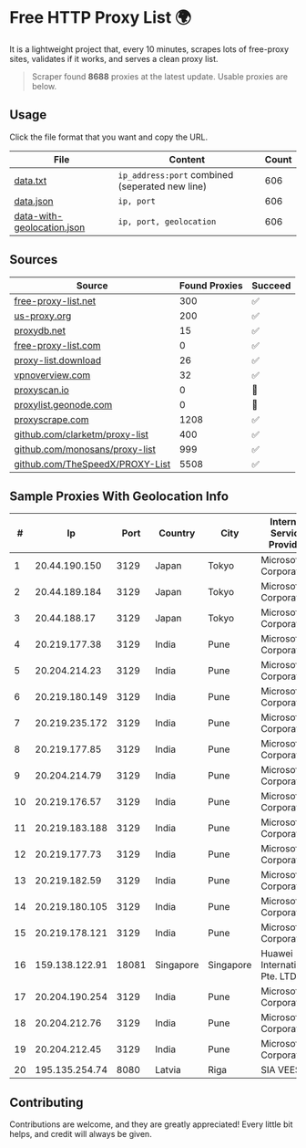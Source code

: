 
# Free HTTP Proxy List 🌍

It is a lightweight project that, every 10 minutes, scrapes lots of free-proxy sites, validates if it works, and serves a clean proxy list.


> Scraper found **8688** proxies at the latest update. Usable proxies are below.

## Usage

Click the file format that you want and copy the URL.


|File|Content|Count|
|----|-------|-----|
|[data.txt](https://raw.githubusercontent.com/themiralay/Proxy-List-World/master/data.txt)|`ip_address:port` combined (seperated new line)|606|
|[data.json](https://raw.githubusercontent.com/themiralay/Proxy-List-World/master/data.json)|`ip, port`|606|
|[data-with-geolocation.json](https://raw.githubusercontent.com/themiralay/Proxy-List-World/master/data-with-geolocation.json)|`ip, port, geolocation`|606|

## Sources

|Source|Found Proxies|Succeed|
|------|-------------|-------|
|[free-proxy-list.net](https://free-proxy-list.net)|300|✅|
|[us-proxy.org](https://www.us-proxy.org)|200|✅|
|[proxydb.net](http://proxydb.net)|15|✅|
|[free-proxy-list.com](https://free-proxy-list.com/?page=&port=&type%5B%5D=http&type%5B%5D=https&up_time=0&search=Search)|0|✅|
|[proxy-list.download](https://www.proxy-list.download/HTTP)|26|✅|
|[vpnoverview.com](https://vpnoverview.com/privacy/anonymous-browsing/free-proxy-servers)|32|✅|
|[proxyscan.io](https://www.proxyscan.io)|0|🚫|
|[proxylist.geonode.com](https://proxylist.geonode.com/api/proxy-list?limit=300&page=1&sort_by=lastChecked&sort_type=desc&protocols=http,https)|0|🚫|
|[proxyscrape.com](https://api.proxyscrape.com/v2/?request=displayproxies&protocol=http&timeout=10000&country=all&ssl=all&anonymity=all)|1208|✅|
|[github.com/clarketm/proxy-list](https://raw.githubusercontent.com/clarketm/proxy-list/master/proxy-list-raw.txt)|400|✅|
|[github.com/monosans/proxy-list](https://raw.githubusercontent.com/monosans/proxy-list/main/proxies/http.txt)|999|✅|
|[github.com/TheSpeedX/PROXY-List](https://raw.githubusercontent.com/TheSpeedX/PROXY-List/master/http.txt)|5508|✅|


## Sample Proxies With Geolocation Info

|#|Ip|Port|Country|City|Internet Service Provider|
|-|--|----|-------|----|-------------------------|
|1|20.44.190.150|3129|Japan|Tokyo|Microsoft Corporation|
|2|20.44.189.184|3129|Japan|Tokyo|Microsoft Corporation|
|3|20.44.188.17|3129|Japan|Tokyo|Microsoft Corporation|
|4|20.219.177.38|3129|India|Pune|Microsoft Corporation|
|5|20.204.214.23|3129|India|Pune|Microsoft Corporation|
|6|20.219.180.149|3129|India|Pune|Microsoft Corporation|
|7|20.219.235.172|3129|India|Pune|Microsoft Corporation|
|8|20.219.177.85|3129|India|Pune|Microsoft Corporation|
|9|20.204.214.79|3129|India|Pune|Microsoft Corporation|
|10|20.219.176.57|3129|India|Pune|Microsoft Corporation|
|11|20.219.183.188|3129|India|Pune|Microsoft Corporation|
|12|20.219.177.73|3129|India|Pune|Microsoft Corporation|
|13|20.219.182.59|3129|India|Pune|Microsoft Corporation|
|14|20.219.180.105|3129|India|Pune|Microsoft Corporation|
|15|20.219.178.121|3129|India|Pune|Microsoft Corporation|
|16|159.138.122.91|18081|Singapore|Singapore|Huawei International Pte. LTD|
|17|20.204.190.254|3129|India|Pune|Microsoft Corporation|
|18|20.204.212.76|3129|India|Pune|Microsoft Corporation|
|19|20.204.212.45|3129|India|Pune|Microsoft Corporation|
|20|195.135.254.74|8080|Latvia|Riga|SIA VEESP|



## Contributing

Contributions are welcome, and they are greatly appreciated! Every
little bit helps, and credit will always be given.

